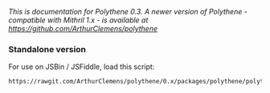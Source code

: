 _This is documentation for Polythene 0.3. A newer version of Polythene - compatible with Mithril 1.x - is available at https://github.com/ArthurClemens/polythene_


### Standalone version

For use on JSBin / JSFiddle, load this script:

~~~html
https://rawgit.com/ArthurClemens/polythene/0.x/packages/polythene/polythene-standalone.js
~~~